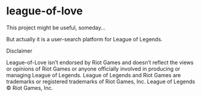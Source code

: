 # league-of-love


This project might be useful, someday...

But actually it is a user-search platform for League of Legends.

Disclaimer

League-of-Love isn’t endorsed by Riot Games and doesn’t reflect the views or opinions of Riot Games or anyone officially 
involved in producing or managing League of Legends. League of Legends and Riot Games are trademarks or registered trademarks 
of Riot Games, Inc. League of Legends © Riot Games, Inc.